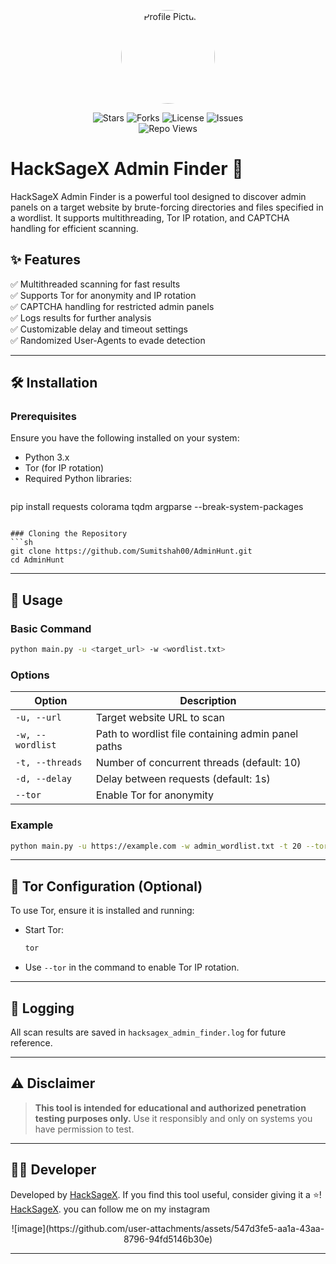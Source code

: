 <p align="center">
  <img src="https://github.com/Sumitshah00.png" width="150" height="150" style="border-radius: 50%;" alt="Profile Picture"/>
</p>
<p align="center">
  <img src="https://img.shields.io/github/stars/Sumitshah00/AdminHunt?style=for-the-badge" alt="Stars">
  <img src="https://img.shields.io/github/forks/Sumitshah00/AdminHunt?style=for-the-badge" alt="Forks">
  <img src="https://img.shields.io/github/license/Sumitshah00/AdminHunt?style=for-the-badge" alt="License">
  <img src="https://img.shields.io/github/issues/Sumitshah00/AdminHunt?style=for-the-badge" alt="Issues">
  <br>
  <img src="https://komarev.com/ghpvc/?username=Sumitshah00&color=blue&style=flat" alt="Repo Views">
</p>

# HackSageX Admin Finder 🚀

HackSageX Admin Finder is a powerful tool designed to discover admin panels on a target website by brute-forcing directories and files specified in a wordlist. It supports multithreading, Tor IP rotation, and CAPTCHA handling for efficient scanning.

## ✨ Features
✅ Multithreaded scanning for fast results  
✅ Supports Tor for anonymity and IP rotation  
✅ CAPTCHA handling for restricted admin panels  
✅ Logs results for further analysis  
✅ Customizable delay and timeout settings  
✅ Randomized User-Agents to evade detection  

---

## 🛠️ Installation

### Prerequisites
Ensure you have the following installed on your system:
- Python 3.x
- Tor (for IP rotation)
- Required Python libraries:
  ```sh
 pip install requests colorama tqdm argparse --break-system-packages
  ```

### Cloning the Repository
```sh
git clone https://github.com/Sumitshah00/AdminHunt.git
cd AdminHunt
```

---

## 🚀 Usage
### Basic Command
```sh
python main.py -u <target_url> -w <wordlist.txt>
```

### Options
| Option       | Description                                  |
|-------------|------------------------------------------|
| `-u, --url` | Target website URL to scan              |
| `-w, --wordlist` | Path to wordlist file containing admin panel paths |
| `-t, --threads` | Number of concurrent threads (default: 10) |
| `-d, --delay` | Delay between requests (default: 1s) |
| `--tor` | Enable Tor for anonymity |

### Example
```sh
python main.py -u https://example.com -w admin_wordlist.txt -t 20 --tor
```

---

## 🥷 Tor Configuration (Optional)
To use Tor, ensure it is installed and running:
- Start Tor:
  ```sh
  tor
  ```
- Use `--tor` in the command to enable Tor IP rotation.

---

## 🐜 Logging
All scan results are saved in `hacksagex_admin_finder.log` for future reference.

---

## ⚠️ Disclaimer
> **This tool is intended for educational and authorized penetration testing purposes only.** Use it responsibly and only on systems you have permission to test.

---

## 🧑‍💻 Developer
Developed by [HackSageX](https://github.com/Sumitshah00). If you find this tool useful, consider giving it a ⭐!
             [HackSageX](https://instagram.com/hacksagex). you can follow me on my instagram
<p align="center">
![image](https://github.com/user-attachments/assets/547d3fe5-aa1a-43aa-8796-94fd5146b30e)
</p>

---

